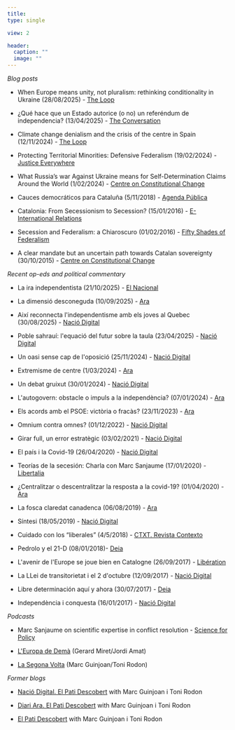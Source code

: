 ```yaml
---
title:    
type: single

view: 2

header:
  caption: ""
  image: ""
---
```


*Blog posts*

* When Europe means unity, not pluralism: rethinking conditionality in Ukraine (28/08/2025) - [The Loop](https://theloop.ecpr.eu/when-europe-means-unity-not-pluralism-rethinking-conditionality-in-ukraine/) 

* ¿Qué hace que un Estado autorice (o no) un referéndum de independencia? (13/04/2025) - [The Conversation](https://theconversation.com/que-hace-que-un-estado-autorice-o-no-un-referendum-de-independencia-253986)

* Climate change denialism and the crisis of the centre in Spain (12/11/2024) - [The Loop](https://theloop.ecpr.eu/in-spanish-politics-climate-denial-is-not-only-a-trait-of-the-far-right-its-a-crisis-of-the-centre/) 

* Protecting Territorial Minorities: Defensive Federalism (19/02/2024) - [Justice Everywhere](https://justice-everywhere.org/general/protecting-territorial-minorities-defensive-federalism/)

* What Russia’s war Against Ukraine means for Self-Determination Claims Around the World (1/02/2024) - [Centre on Constitutional Change](https://www.centreonconstitutionalchange.ac.uk/news-and-opinion/what-russias-war-against-ukraine-means-self-determination-claims-around-world)

* Cauces democráticos para Cataluña (5/11/2018) - [Agenda Pública](https://agendapublica.elpais.com/noticia/14611/cauces-democraticos-cataluna)

* Catalonia: From Secessionism to Secession? (15/01/2016) - [E-International Relations](https://www.e-ir.info/2016/01/15/catalonia-from-secessionism-to-secession/)

* Secession  and Federalism: a Chiaroscuro (01/02/2016) - [Fifty Shades of Federalism](https://50shadesoffederalism.com/diversity-management/secession-federalism-chiaroscuro/)

* A clear mandate but an uncertain path towards Catalan sovereignty (30/10/2015) - [Centre on Constitutional Change](https://www.centreonconstitutionalchange.ac.uk/opinions/clear-mandate-uncertain-path-towards-catalan-sovereignty)


*Recent op-eds and political commentary*

* La ira independentista (21/10/2025) - [El Nacional](https://www.elnacional.cat/ca/opinio/ira-independentista-marc-sanjaume_1502233_102.html)

* La dimensió desconeguda (10/09/2025) - [Ara](https://www.ara.cat/politica/dimensio-coneguda_129_5492420.html)

* Així reconnecta l'independentisme amb els joves al Quebec (30/08/2025) - [Nació Digital](https://naciodigital.cat/internacional/aixi-reconnecta-lindependentisme-amb-els-joves-al-quebec.html)

* Poble sahrauí: l'equació del futur sobre la taula (23/04/2025) - [Nació Digital](https://naciodigital.cat/opinio/poble-sahraui-lequacio-del-futur-sobre-la-taula.html)

* Un oasi sense cap de l'oposició (25/11/2024) - [Nació Digital](https://naciodigital.cat/politica/oasi-sense-cap-oposicio_2057663_102.html)

* Extremisme de centre (1/03/2024) - [Ara](https://www.ara.cat/opinio/extremisme-centre-marc-sanjaume_129_4953789.html) 

* Un debat gruixut (30/01/2024) - [Nació Digital](https://www.naciodigital.cat/opinio/27008/debat-gruixut)

* L'autogovern: obstacle o impuls a la independència? (07/01/2024) - [Ara](https://www.ara.cat/opinio/l-autogovern-obstacle-impuls-independencia_129_4902512.html)

* Els acords amb el PSOE: victòria o fracàs? (23/11/2023) - [Ara](https://www.ara.cat/opinio/acords-d-investidura-psoe-victoria-fracas_129_4865898.html)

* Omnium contra omnes? (01/12/2022) - [Nació Digital](https://www.naciodigital.cat/opinio/25348/omnium-contra-omnes) 

* Girar full, un error estratègic (03/02/2021) - [Nació Digital](https://www.naciodigital.cat/opinio/22690/girar-full-error-estrategic)

* El país i la Covid-19 (26/04/2020) - [Nació Digital](https://www.naciodigital.cat/opinio/21413/pais-covid-19)

* Teorías de la secesión: Charla con Marc Sanjaume (17/01/2020) -  [Libertalia](https://revistalibertalia.com/single-post/2020/01/16/Teorias-secesion-Charla-con-Marc-Sanjaume)

* ¿Centralitzar o descentralitzar la resposta a la covid-19? (01/04/2020) - [Ara](https://www.ara.cat/opinio/marc-sanjaume-centralitzar-descentralitzar-resposta-covid-19-coronavirus_129_1177032.html)

* La fosca claredat canadenca (06/08/2019) - [Ara](https://www.ara.cat/opinio/ferran-requejo-marc-sanjaume_129_2654345.html)

* Síntesi (18/05/2019) - [Nació Digital](https://www.naciodigital.cat/opinio/19625/sintesi)

* Cuidado con los “liberales” (4/5/2018) - [CTXT. Revista Contexto](https://ctxt.es/es/20180502/Firmas/19391/Liberalismo-politica-teoria-espana-partidos.htm)

* Pedrolo y el 21-D (08/01/2018)- [Deia](https://www.deia.eus/opinion/2018/01/02/pedrolo-21-d-4896166.html)

* L'avenir de l'Europe se joue bien en Catalogne (26/09/2017) -  [Libération](https://www.liberation.fr/debats/2017/09/26/l-avenir-de-l-europe-se-joue-bien-en-catalogne_1599099/)

* La LLei de transitorietat i el 2 d'octubre (12/09/2017) - [Nació Digital](https://naciodigital.cat/opinio/la-llei-de-transitorietat-i-el-2-doctubre_17433_102.html)

* Libre determinación aquí y ahora (30/07/2017) - [Deia](https://www.deia.eus/opinion/2017/07/30/libre-determinacion-ahora-4933883.html)

* Independència i conquesta (16/01/2017) - [Nació Digital](https://www.naciodigital.cat/opinio/14588/independencia-conquesta)


*Podcasts*

* Marc Sanjaume on scientific expertise in conflict resolution - [Science for Policy](https://podtail.com/es/podcast/science-for-policy/marc-sanjaume-i-calvet-on-scientific-expertise-in-/)

* [L'Europa de Demà](https://barcelona.spain.representation.ec.europa.eu/leuropa-de-dema_es) (Gerard Miret/Jordi Amat)

* [La Segona Volta](https://www.ccma.cat/3cat/segona-volta/mes-info/#onboarding=true) (Marc Guinjoan/Toni Rodon)


*Former blogs*

* [Nació Digital. El Pati Descobert](https://www.google.com/url?q=https%3A%2F%2Fwww.naciodigital.cat%2Felpatidescobert&sa=D&sntz=1&usg=AFQjCNHblpA9mtjvHMdPUnuydVHLqT95SQ) with Marc Guinjoan i Toni Rodon

* [Diari Ara. El Pati Descobert](http://www.google.com/url?q=http%3A%2F%2Fblogspersonals.ara.cat%2Felpatidescobert%2Fblog%2Fetiqueta%2Fmarc-sanjaume%2Fpage%2F6%2F&sa=D&sntz=1&usg=AFQjCNFXufu-o0Pn-Cx3gnSmDLFCC6ec3w) with Marc Guinjoan i Toni Rodon

* [El Pati Descobert](https://elpatidescobert.cat/) with Marc Guinjoan i Toni Rodon











